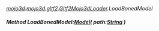 _[mojo3d](../../modules/mojo3d/mojo3d-module.md):[mojo3d.gltf2](../../modules/mojo3d/mojo3d-gltf2.md).[Gltf2Mojo3dLoader](../../modules/mojo3d/mojo3d-gltf2-gltf2mojo3dloader.md).LoadBonedModel_
##### Method LoadBonedModel:[Model](../../modules/mojo3d/mojo3d-model.md)( path:[String](../../modules/wonkey/wonkey-types-string.md) )
